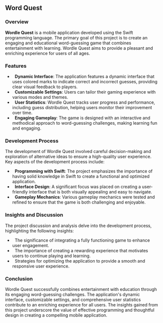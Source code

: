 <h2>Word Quest</h2>

<h3>Overview</h3>

**Wordle Quest** is a mobile application developed using the Swift programming language. The primary goal of this project is to create an engaging and educational word-guessing game that combines entertainment with learning. Wordle Quest aims to provide a pleasant and enriching experience for users of all ages.

<h3>Features</h3>

- &nbsp; **Dynamic Interface**: The application features a dynamic interface that uses colored marks to indicate correct and incorrect guesses, providing clear visual feedback to players.
- &nbsp; **Customizable Settings**: Users can tailor their gaming experience with various modes and themes.
- &nbsp; **User Statistics**: Wordle Quest tracks user progress and performance, including guess distribution, helping users monitor their improvement over time.
- &nbsp; **Engaging Gameplay**: The game is designed with an interactive and methodical approach to word-guessing challenges, making learning fun and engaging.

<h3>Development Process</h3>

The development of Wordle Quest involved careful decision-making and exploration of alternative ideas to ensure a high-quality user experience. Key aspects of the development process include:

- &nbsp; **Programming with Swift**: The project emphasizes the importance of having solid knowledge in Swift to create a functional and optimized application.
- &nbsp; **Interface Design**: A significant focus was placed on creating a user-friendly interface that is both visually appealing and easy to navigate.
- &nbsp; **Gameplay Mechanics**: Various gameplay mechanics were tested and refined to ensure that the game is both challenging and enjoyable.

<h3>Insights and Discussion</h3>

The project discussion and analysis delve into the development process, highlighting the following insights:

- &nbsp; The significance of integrating a fully functioning game to enhance user engagement.
- &nbsp; The importance of creating a rewarding experience that motivates users to continue playing and learning.
- &nbsp; Strategies for optimizing the application to provide a smooth and responsive user experience.

<h3>Conclusion</h3>

Wordle Quest successfully combines entertainment with education through its engaging word-guessing challenges. The application's dynamic interface, customizable settings, and comprehensive user statistics contribute to an enriching experience for all users. The insights gained from this project underscore the value of effective programming and thoughtful design in creating a compelling mobile application.
